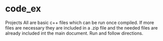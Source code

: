 # code_ex
Projects 
All are basic c++ files which can be run once compiled.
If more files are necessary they are included in a .zip file and the needed files are already included int the main document.
Run and follow directions.
